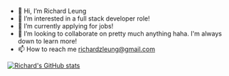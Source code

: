 - 👋 Hi, I’m Richard Leung
- 👀 I’m interested in a full stack developer role!
- 🌱 I’m currently applying for jobs!
- 💞️ I’m looking to collaborate on pretty much anything haha. I'm always down to learn more!
- 📫 How to reach me richardzleung@gmail.com

<!---
Richardzleung/Richardzleung is a ✨ special ✨ repository because its `README.md` (this file) appears on your GitHub profile.
You can click the Preview link to take a look at your changes.
--->

[![Richard's GitHub stats](https://github-readme-stats.vercel.app/api?username=rzleu)](https://github.com/rzleu/github-readme-stats)
